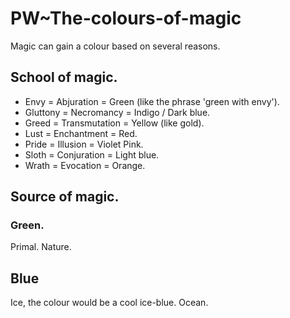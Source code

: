 # PW~The-colours-of-magic

Magic can gain a colour based on several reasons.

## School of magic.

- Envy = Abjuration = Green (like the phrase 'green with envy').
- Gluttony = Necromancy = Indigo / Dark blue.
- Greed = Transmutation = Yellow (like gold).
- Lust = Enchantment = Red.
- Pride = Illusion = Violet Pink.
- Sloth = Conjuration = Light blue.
- Wrath = Evocation = Orange.

## Source of magic.

### Green.
Primal.
Nature.

## Blue
Ice, the colour would be a cool ice-blue.
Ocean.
